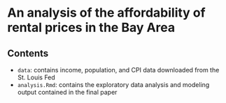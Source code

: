 # An analysis of the affordability of rental prices in the Bay Area

## Contents

- `data`: contains income, population, and CPI data downloaded from the St. Louis Fed
- `analysis.Rmd`: contains the exploratory data analysis and modeling output contained in the final paper